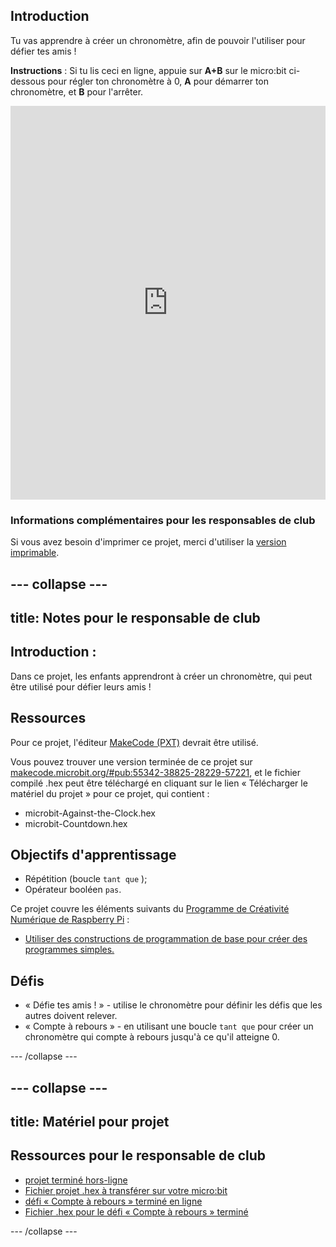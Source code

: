 ## Introduction

Tu vas apprendre à créer un chronomètre, afin de pouvoir l'utiliser pour défier tes amis !

**Instructions** : Si tu lis ceci en ligne, appuie sur **A+B** sur le micro:bit ci-dessous pour régler ton chronomètre à 0, **A** pour démarrer ton chronomètre, et **B** pour l'arrêter.

<div style="position:relative;height:0;padding-bottom:125%;overflow:hidden;"><iframe style="position:absolute;top:0;left:0;width:100%;height:100%;" src="https://makecode.microbit.org/---run?id=_iRqcVkfXiffq" allowfullscreen="allowfullscreen" sandbox="allow-popups allow-scripts allow-same-origin" frameborder="0"></iframe></div>

### Informations complémentaires pour les responsables de club

Si vous avez besoin d'imprimer ce projet, merci d'utiliser la [version imprimable](https://projects.raspberrypi.org/en/projects/against-the-clock/print).

## \--- collapse \---

## title: Notes pour le responsable de club

## Introduction :

Dans ce projet, les enfants apprendront à créer un chronomètre, qui peut être utilisé pour défier leurs amis !

## Ressources

Pour ce projet, l'éditeur [MakeCode (PXT)](http://jumpto.cc/pxt-new) devrait être utilisé.

Vous pouvez trouver une version terminée de ce projet sur [makecode.microbit.org/#pub:55342-38825-28229-57221](https://makecode.microbit.org/#pub:55342-38825-28229-57221), et le fichier compilé .hex peut être téléchargé en cliquant sur le lien « Télécharger le matériel du projet » pour ce projet, qui contient :

* microbit-Against-the-Clock.hex
* microbit-Countdown.hex

## Objectifs d'apprentissage

* Répétition (boucle `tant que` );
* Opérateur booléen `pas`.

Ce projet couvre les éléments suivants du [Programme de Créativité Numérique de Raspberry Pi](http://rpf.io/curriculum) :

* [Utiliser des constructions de programmation de base pour créer des programmes simples.](https://www.raspberrypi.org/curriculum/programming/creator)

## Défis

* « Défie tes amis ! » - utilise le chronomètre pour définir les défis que les autres doivent relever.
* « Compte à rebours » - en utilisant une boucle `tant que` pour créer un chronomètre qui compte à rebours jusqu'à ce qu'il atteigne 0.

\--- /collapse \---

## \--- collapse \---

## title: Matériel pour projet

## Ressources pour le responsable de club

* [projet terminé hors-ligne](https://makecode.microbit.org/#pub:55342-38825-28229-57221)
* [Fichier projet .hex à transférer sur votre micro:bit](resources/microbit-Against-the-Clock.hex)
* [défi « Compte à rebours » terminé en ligne](https://makecode.microbit.org/#pub:69636-14914-13941-21768)
* [Fichier .hex pour le défi « Compte à rebours » terminé](resources/microbit-Countdown.hex)

\--- /collapse \---